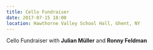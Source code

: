 ```yaml
---
title: Cello Fundraiser
date: 2017-07-15 18:00
location: Hawthorne Valley School Hall, Ghent, NY
---
```


Cello Fundraiser with **Julian Müller** and **Ronny Feldman**
